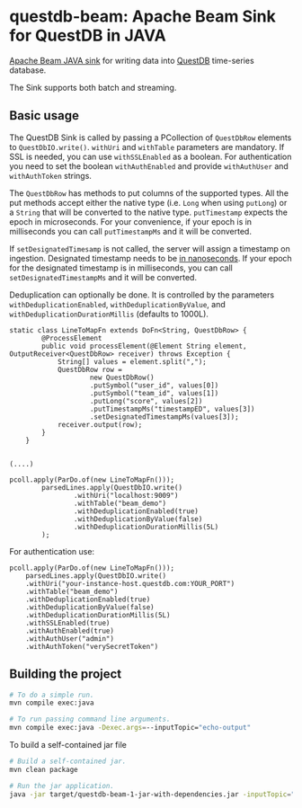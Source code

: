 # questdb-beam: Apache Beam Sink for QuestDB in JAVA

[Apache Beam JAVA sink](https://beam.apache.org/) for writing data into [QuestDB](https://questdb.io) time-series
database.

The Sink supports both batch and streaming.

## Basic usage

The QuestDB Sink is called by passing a PCollection of `QuestDbRow` elements to `QuestDbIO.write()`. `withUri` and 
`withTable` parameters are mandatory.  If SSL is needed, you can use `withSSLEnabled` as a boolean. For authentication 
you need to set the boolean `withAuthEnabled` and provide `withAuthUser` and `withAuthToken` strings.

The `QuestDbRow` has methods to put columns of the supported types. All the put methods accept either the native type 
(i.e. `Long` when using `putLong`) or a `String` that will be converted to the native type. `putTimestamp` expects 
the epoch in microseconds. For your convenience, if your epoch is in milliseconds you can call `putTimestampMs` and it
will be converted. 

If `setDesignatedTimesamp` is not called, the server will assign a timestamp on ingestion. Designated timestamp needs
to be [in nanoseconds](https://questdb.io/docs/reference/clients/java_ilp/). If your epoch for the designated timestamp
is in milliseconds, you can call `setDesignatedTimestampMs` and it will be converted.

Deduplication can optionally be done. It is controlled by the parameters `withDeduplicationEnabled`, `withDeduplicationByValue`,
and `withDeduplicationDurationMillis` (defaults to 1000L).

```
static class LineToMapFn extends DoFn<String, QuestDbRow> {
        @ProcessElement
        public void processElement(@Element String element, OutputReceiver<QuestDbRow> receiver) throws Exception {
            String[] values = element.split(",");
            QuestDbRow row =
                    new QuestDbRow()
                    .putSymbol("user_id", values[0])
                    .putSymbol("team_id", values[1])
                    .putLong("score", values[2])
                    .putTimestampMs("timestampED", values[3])
                    .setDesignatedTimestampMs(values[3]);
            receiver.output(row);
        }
    }
    

(....)
    
pcoll.apply(ParDo.of(new LineToMapFn()));
        parsedLines.apply(QuestDbIO.write()
                .withUri("localhost:9009")
                .withTable("beam_demo")
                .withDeduplicationEnabled(true)
                .withDeduplicationByValue(false)
                .withDeduplicationDurationMillis(5L)
        );
```

For authentication use:

```
pcoll.apply(ParDo.of(new LineToMapFn()));
    parsedLines.apply(QuestDbIO.write()
    .withUri("your-instance-host.questdb.com:YOUR_PORT")
    .withTable("beam_demo")
    .withDeduplicationEnabled(true)
    .withDeduplicationByValue(false)
    .withDeduplicationDurationMillis(5L)
    .withSSLEnabled(true)
    .withAuthEnabled(true)
    .withAuthUser("admin")
    .withAuthToken("verySecretToken")
```

## Building the project

```sh
# To do a simple run.
mvn compile exec:java

# To run passing command line arguments.
mvn compile exec:java -Dexec.args=--inputTopic="echo-output"
```

To build a self-contained jar file

```sh
# Build a self-contained jar.
mvn clean package

# Run the jar application.
java -jar target/questdb-beam-1-jar-with-dependencies.jar -inputTopic="echo-output"
```


